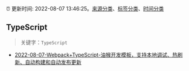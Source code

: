 :alarm_clock: 更新时间: 2022-08-07 13:46:25。[来源分类](../README.md)、[标签分类](../TAGS.md)、[时间分类](../TIMELINE.md)

## TypeScript


> 关键字：`TypeScript`



- [2022-08-07-Webpack+TypeScript-油猴开发模板，支持本地调试、热刷新、自动构建和自动发布更新](https://www.v2ex.com/t/871261) 